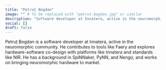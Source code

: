 ```yaml
---
title: "Petruț Bogdan"
image: "" # To be replaced with "petrut-bogdan.jpg" or similar
description: "Software developer at Innatera, active in the neuromorphic community. Contributes to Faery, explores hardware-software co-design (Innatera, NIR)."
social: []
draft: false
---
```

Petruț Bogdan is a software developer at Innatera, active in the neuromorphic community. He contributes to tools like Faery and explores hardware-software co-design with platforms like Innatera and standards like NIR. He has a background in SpiNNaker, PyNN, and Nengo, and works on bringing neuromorphic hardware to market.
